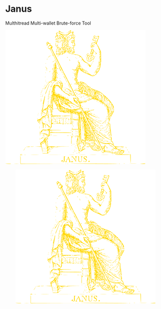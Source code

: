 # Janus
Multhitread Multi-wallet Brute-force Tool

![alt text](https://github.com/CorvusCodex/Janus/blob/main/Janus.png?raw=true)

<p align="center">
  <img src="https://github.com/CorvusCodex/Janus/blob/main/Janus.png?raw=true">
</p>
